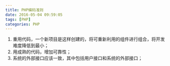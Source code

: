 ```yaml
---
title: PHP编码准则
date: 2016-05-04 09:59:05
tags: [PHP]
categories: PHP
---
```

1. 重用代码，一个新项目是这样创建的，将可重新利用的组件进行组合，将开发难度降低到最小；
2. 用成熟的代码，增加可靠性；
3. 系统的外部接口应该一致，其中包括用户接口和系统的外部接口；
